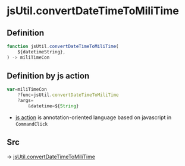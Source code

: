 # jsUtil.convertDateTimeToMiliTime

## Definition

```js.js
function jsUtil.convertDateTimeToMiliTime(
	${datetimeString},
) -> miliTimeCon
```


## Definition by js action

```js.js
var=miliTimeCon
	?func=jsUtil.convertDateTimeToMiliTime
	?args=
		&datetime=${String}
```

- [js action](#) is annotation-oriented language based on javascript in `CommandClick`



## Src

-> [jsUtil.convertDateTimeToMiliTime](https://github.com/puutaro/CommandClick/blob/master/app/src/main/java/com/puutaro/commandclick/fragment_lib/terminal_fragment/js_interface/JsUtil.kt#L48)


